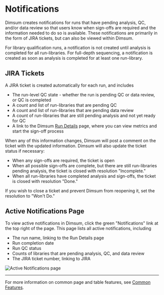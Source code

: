 # Notifications

Dimsum creates notifications for runs that have pending analysis, QC, and/or data review so that
users know when sign-offs are required and the information needed to do so is available. These
notifications are primarily in the form of JIRA tickets, but can also be viewed within Dimsum.

For library qualification runs, a notification is not created until analysis is completed for all
run-libraries. For full-depth sequencing, a notification is created as soon as analysis is completed
for at least one run-library.

## JIRA Tickets

A JIRA ticket is created automatically for each run, and includes

- The run-level QC state - whether the run is pending QC or data review, or QC is completed
- A count and list of run-libraries that are pending QC
- A count and list of run-libraries that are pending data review
- A count of run-libraries that are still pending analysis and not yet ready for QC
- A link to the Dimsum [Run Details](/user_manual/details/) page, where you can view metrics and
  start the sign-off process

When any of this information changes, Dimsum will post a comment on the ticket with the updated
information. Dimsum will also update the ticket status if necessary:

- When any sign-offs are required, the ticket is open
- When all possible sign-offs are complete, but there are still run-libraries pending analysis, the
  ticket is closed with resolution "Incomplete."
- When all run-libraries have completed analysis and sign-offs, the ticket is closed with resolution
  "Done."

If you wish to close a ticket and prevent Dimsum from reopening it, set the resolution to "Won't
Do."

## Active Notifications Page

To view active notifications in Dimsum, click the green "Notifications" link at the top right of the
page. This page lists all active notifications, including

- The run name, linking to the Run Details page
- Run completion date
- Run QC status
- Counts of libraries that are pending analysis, QC, and data review
- The JIRA ticket number, linking to JIRA

![Active Notifications page](/images/active_notifications.png)

---

For more information on common page and table features, see [Common Features](../features/).
